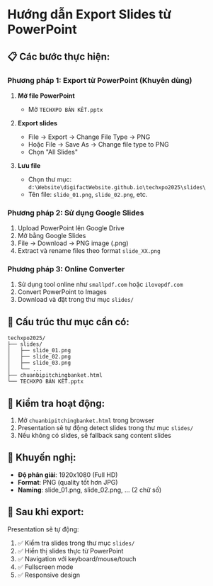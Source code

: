 # Hướng dẫn Export Slides từ PowerPoint

## 📋 Các bước thực hiện:

### Phương pháp 1: Export từ PowerPoint (Khuyên dùng)
1. **Mở file PowerPoint**
   - Mở `TECHXPO BÁN KẾT.pptx`

2. **Export slides**
   - File → Export → Change File Type → PNG
   - Hoặc File → Save As → Change file type to PNG
   - Chọn "All Slides"

3. **Lưu file**
   - Chọn thư mục: `d:\Website\digifactWebsite.github.io\techxpo2025\slides\`
   - Tên file: `slide_01.png`, `slide_02.png`, etc.

### Phương pháp 2: Sử dụng Google Slides
1. Upload PowerPoint lên Google Drive
2. Mở bằng Google Slides
3. File → Download → PNG image (.png)
4. Extract và rename files theo format `slide_XX.png`

### Phương pháp 3: Online Converter
1. Sử dụng tool online như `smallpdf.com` hoặc `ilovepdf.com`
2. Convert PowerPoint to Images
3. Download và đặt trong thư mục `slides/`

## 📁 Cấu trúc thư mục cần có:
```
techxpo2025/
├── slides/
│   ├── slide_01.png
│   ├── slide_02.png
│   ├── slide_03.png
│   └── ...
├── chuanbipitchingbanket.html
└── TECHXPO BÁN KẾT.pptx
```

## 🔧 Kiểm tra hoạt động:
1. Mở `chuanbipitchingbanket.html` trong browser
2. Presentation sẽ tự động detect slides trong thư mục `slides/`
3. Nếu không có slides, sẽ fallback sang content slides

## 📐 Khuyến nghị:
- **Độ phân giải**: 1920x1080 (Full HD)
- **Format**: PNG (quality tốt hơn JPG)
- **Naming**: slide_01.png, slide_02.png, ... (2 chữ số)

## 🚀 Sau khi export:
Presentation sẽ tự động:
1. ✅ Kiểm tra slides trong thư mục `slides/`
2. ✅ Hiển thị slides thực từ PowerPoint
3. ✅ Navigation với keyboard/mouse/touch
4. ✅ Fullscreen mode
5. ✅ Responsive design
